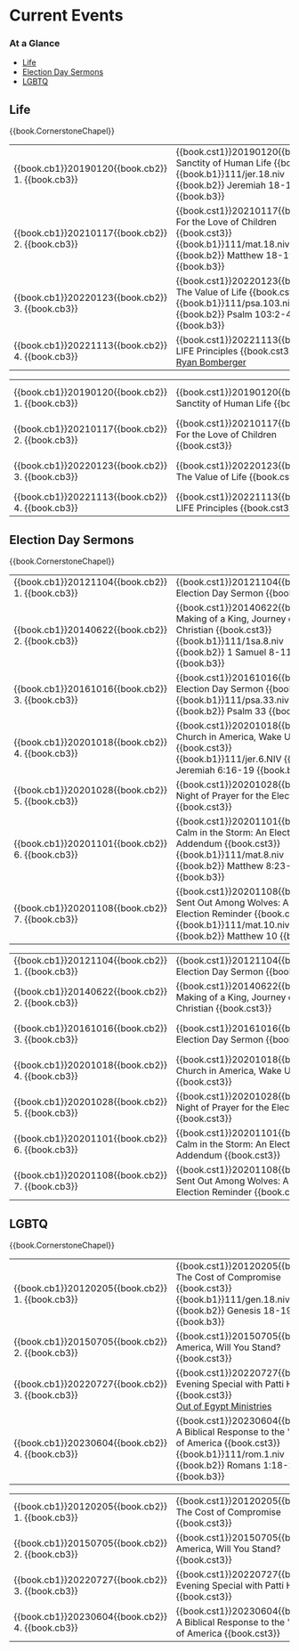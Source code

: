 # Current Events

<script type="text/javascript" src="utils.js"></script>

### At a Glance

- [Life](#life)
- [Election Day Sermons](#election-day-sermons)
- [LGBTQ](#lgbtq)


## Life

{{book.CornerstoneChapel}}

<!-- MASTER: vertical layout for "cell phone" responsive show/hide -->
<div class="phone">
<table>

<tr><td> {{book.cb1}}20190120{{book.cb2}} 1. {{book.cb3}} </td><td> {{book.cst1}}20190120{{book.cst2}} Sanctity of Human Life   {{book.cst3}} <br/> {{book.b1}}111/jer.18.niv  {{book.b2}} Jeremiah 18-19 {{book.b3}}             </td><td> 01/20/2019 <br/> {{book.csg1}}20190120.pdf{{book.csg2}} </td>
<tr><td> {{book.cb1}}20210117{{book.cb2}} 2. {{book.cb3}} </td><td> {{book.cst1}}20210117{{book.cst2}} For the Love of Children {{book.cst3}} <br/> {{book.b1}}111/mat.18.niv  {{book.b2}} Matthew 18-19  {{book.b3}}             </td><td> 01/17/2021 <br/> {{book.csg1}}20210117.pdf{{book.csg2}} </td>
<tr><td> {{book.cb1}}20220123{{book.cb2}} 3. {{book.cb3}} </td><td> {{book.cst1}}20220123{{book.cst2}} The Value of Life        {{book.cst3}} <br/> {{book.b1}}111/psa.103.niv {{book.b2}} Psalm 103:2-4  {{book.b3}}             </td><td> 01/23/2022 <br/>                                        </td>
<tr><td> {{book.cb1}}20221113{{book.cb2}} 4. {{book.cb3}} </td><td> {{book.cst1}}20221113{{book.cst2}} LIFE Principles          {{book.cst3}} <br/> <a href="https://RadianceFoundation.org/" target="_blank"> Ryan Bomberger</a> </td><td> 11/13/2022 <br/>                                        </td>

</table>
</div>

<!-- COPY: horizontal layout for "desktop/tablet" responsive show/hide (simply add 2 columns to header and replace TWO FROM <br/> TO </td><td> -->
<div class="desktop">
<table>

<tr><td> {{book.cb1}}20190120{{book.cb2}} 1. {{book.cb3}} </td><td> {{book.cst1}}20190120{{book.cst2}} Sanctity of Human Life   {{book.cst3}} </td><td> {{book.b1}}111/jer.18.niv  {{book.b2}} Jeremiah 18-19 {{book.b3}}             </td><td> 01/20/2019 </td><td> {{book.csg1}}20190120.pdf{{book.csg2}} </td>
<tr><td> {{book.cb1}}20210117{{book.cb2}} 2. {{book.cb3}} </td><td> {{book.cst1}}20210117{{book.cst2}} For the Love of Children {{book.cst3}} </td><td> {{book.b1}}111/mat.18.niv  {{book.b2}} Matthew 18-19  {{book.b3}}             </td><td> 01/17/2021 </td><td> {{book.csg1}}20210117.pdf{{book.csg2}} </td>
<tr><td> {{book.cb1}}20220123{{book.cb2}} 3. {{book.cb3}} </td><td> {{book.cst1}}20220123{{book.cst2}} The Value of Life        {{book.cst3}} </td><td> {{book.b1}}111/psa.103.niv {{book.b2}} Psalm 103:2-4  {{book.b3}}             </td><td> 01/23/2022 </td><td>                                        </td>
<tr><td> {{book.cb1}}20221113{{book.cb2}} 4. {{book.cb3}} </td><td> {{book.cst1}}20221113{{book.cst2}} LIFE Principles          {{book.cst3}} </td><td> <a href="https://RadianceFoundation.org/" target="_blank"> Ryan Bomberger</a> </td><td> 11/13/2022 </td><td>                                        </td>

</table>
</div>



## Election Day Sermons

{{book.CornerstoneChapel}}


<!-- MASTER: vertical layout for "cell phone" responsive show/hide -->
<div class="phone">
<table>

<tr><td> {{book.cb1}}20121104{{book.cb2}} 1. {{book.cb3}} </td><td> {{book.cst1}}20121104{{book.cst2}} Election Day Sermon                             {{book.cst3}} <br/>                                                                 </td><td> 11/04/2012                                              </td>
<tr><td> {{book.cb1}}20140622{{book.cb2}} 2. {{book.cb3}} </td><td> {{book.cst1}}20140622{{book.cst2}} Making of a King, Journey of a Christian        {{book.cst3}} <br/> {{book.b1}}111/1sa.8.niv   {{book.b2}} 1 Samuel 8-11    {{book.b3}} </td><td> 06/22/2014 <br/> {{book.csg1}}20140622.pdf{{book.csg2}} </td>
<tr><td> {{book.cb1}}20161016{{book.cb2}} 3. {{book.cb3}} </td><td> {{book.cst1}}20161016{{book.cst2}} Election Day Sermon                             {{book.cst3}} <br/> {{book.b1}}111/psa.33.niv  {{book.b2}} Psalm 33         {{book.b3}} </td><td> 10/16/2016                                              </td>
<tr><td> {{book.cb1}}20201018{{book.cb2}} 4. {{book.cb3}} </td><td> {{book.cst1}}20201018{{book.cst2}} Church in America, Wake Up!                     {{book.cst3}} <br/> {{book.b1}}111/jer.6.NIV   {{book.b2}} Jeremiah 6:16-19 {{book.b3}} </td><td> 10/18/2020                                              </td>
<tr><td> {{book.cb1}}20201028{{book.cb2}} 5. {{book.cb3}} </td><td> {{book.cst1}}20201028{{book.cst2}} Night of Prayer for the Elections               {{book.cst3}} <br/>                                                                 </td><td> 10/28/2020                                              </td>
<tr><td> {{book.cb1}}20201101{{book.cb2}} 6. {{book.cb3}} </td><td> {{book.cst1}}20201101{{book.cst2}} Calm in the Storm: An Election Day Addendum     {{book.cst3}} <br/> {{book.b1}}111/mat.8.niv   {{book.b2}} Matthew 8:23-27  {{book.b3}} </td><td> 11/01/2020 <br/> {{book.csg1}}20201101.pdf{{book.csg2}} </td>
<tr><td> {{book.cb1}}20201108{{book.cb2}} 7. {{book.cb3}} </td><td> {{book.cst1}}20201108{{book.cst2}} Sent Out Among Wolves: A Post-Election Reminder {{book.cst3}} <br/> {{book.b1}}111/mat.10.niv  {{book.b2}} Matthew 10       {{book.b3}} </td><td> 11/08/2020 <br/> {{book.csg1}}20201108.pdf{{book.csg2}} </td>

</table>
</div>

<!-- COPY: horizontal layout for "desktop/tablet" responsive show/hide (simply add 2 columns to header and replace TWO FROM <br/> TO </td><td> -->
<div class="desktop">
<table>

<tr><td> {{book.cb1}}20121104{{book.cb2}} 1. {{book.cb3}} </td><td> {{book.cst1}}20121104{{book.cst2}} Election Day Sermon                             {{book.cst3}} </td><td>                                                                 </td><td> 11/04/2012 </td><td>                                       </td>
<tr><td> {{book.cb1}}20140622{{book.cb2}} 2. {{book.cb3}} </td><td> {{book.cst1}}20140622{{book.cst2}} Making of a King, Journey of a Christian        {{book.cst3}} </td><td> {{book.b1}}111/1sa.8.niv   {{book.b2}} 1 Samuel 8-11    {{book.b3}} </td><td> 06/22/2014 </td><td> {{book.csg1}}20140622.pdf{{book.csg2}} </td>
<tr><td> {{book.cb1}}20161016{{book.cb2}} 3. {{book.cb3}} </td><td> {{book.cst1}}20161016{{book.cst2}} Election Day Sermon                             {{book.cst3}} </td><td> {{book.b1}}111/psa.33.niv  {{book.b2}} Psalm 33         {{book.b3}} </td><td> 10/16/2016 </td><td>                                       </td>
<tr><td> {{book.cb1}}20201018{{book.cb2}} 4. {{book.cb3}} </td><td> {{book.cst1}}20201018{{book.cst2}} Church in America, Wake Up!                     {{book.cst3}} </td><td> {{book.b1}}111/jer.6.NIV   {{book.b2}} Jeremiah 6:16-19 {{book.b3}} </td><td> 10/18/2020 </td><td>                                       </td>
<tr><td> {{book.cb1}}20201028{{book.cb2}} 5. {{book.cb3}} </td><td> {{book.cst1}}20201028{{book.cst2}} Night of Prayer for the Elections               {{book.cst3}} </td><td>                                                                 </td><td> 10/28/2020 </td><td>                                       </td>
<tr><td> {{book.cb1}}20201101{{book.cb2}} 6. {{book.cb3}} </td><td> {{book.cst1}}20201101{{book.cst2}} Calm in the Storm: An Election Day Addendum     {{book.cst3}} </td><td> {{book.b1}}111/mat.8.niv   {{book.b2}} Matthew 8:23-27  {{book.b3}} </td><td> 11/01/2020 </td><td> {{book.csg1}}20201101.pdf{{book.csg2}} </td>
<tr><td> {{book.cb1}}20201108{{book.cb2}} 7. {{book.cb3}} </td><td> {{book.cst1}}20201108{{book.cst2}} Sent Out Among Wolves: A Post-Election Reminder {{book.cst3}} </td><td> {{book.b1}}111/mat.10.niv  {{book.b2}} Matthew 10       {{book.b3}} </td><td> 11/08/2020 </td><td> {{book.csg1}}20201108.pdf{{book.csg2}} </td>

</table>
</div>


## LGBTQ

{{book.CornerstoneChapel}}

<!-- MASTER: vertical layout for "cell phone" responsive show/hide -->
<div class="phone">
<table>

<tr><td> {{book.cb1}}20120205{{book.cb2}} 1. {{book.cb3}} </td><td> {{book.cst1}}20120205{{book.cst2}} The Cost of Compromise                           {{book.cst3}} <br/> {{book.b1}}111/gen.18.niv  {{book.b2}} Genesis 18-19  {{book.b3}}                        </td><td> 02/05/2012 <br/> {{book.csg1}}20120205.pdf{{book.csg2}} </td>
<tr><td> {{book.cb1}}20150705{{book.cb2}} 2. {{book.cb3}} </td><td> {{book.cst1}}20150705{{book.cst2}} America, Will You Stand?                         {{book.cst3}} <br/>                                                                                          </td><td> 07/05/2015 <br/>                                        </td>
<tr><td> {{book.cb1}}20220727{{book.cb2}} 3. {{book.cb3}} </td><td> {{book.cst1}}20220727{{book.cst2}} Evening Special with Patti Height                {{book.cst3}} <br/> <a href="https://outofegyptministries.org/" target="_blank">Out of Egypt Ministries</a>  </td><td> 07/27/2022 <br/>                                        </td>
<tr><td> {{book.cb1}}20230604{{book.cb2}} 4. {{book.cb3}} </td><td> {{book.cst1}}20230604{{book.cst2}} A Biblical Response to the 'Transing' of America {{book.cst3}} <br/> {{book.b1}}111/rom.1.niv   {{book.b2}} Romans 1:18-28 {{book.b3}}                        </td><td> 06/04/2023 <br/> {{book.csg1}}20230604.pdf{{book.csg2}} </td>

</table>
</div>

<!-- COPY: horizontal layout for "desktop/tablet" responsive show/hide (simply add 2 columns to header and replace TWO FROM <br/> TO </td><td> -->
<div class="desktop">
<table>

<tr><td> {{book.cb1}}20120205{{book.cb2}} 1. {{book.cb3}} </td><td> {{book.cst1}}20120205{{book.cst2}} The Cost of Compromise                           {{book.cst3}} </td><td> {{book.b1}}111/gen.18.niv  {{book.b2}} Genesis 18-19  {{book.b3}}                        </td><td> 02/05/2012 </td><td> {{book.csg1}}20120205.pdf{{book.csg2}} </td>
<tr><td> {{book.cb1}}20150705{{book.cb2}} 2. {{book.cb3}} </td><td> {{book.cst1}}20150705{{book.cst2}} America, Will You Stand?                         {{book.cst3}} </td><td>                                                                                          </td><td> 07/05/2015 </td><td>                                        </td>
<tr><td> {{book.cb1}}20220727{{book.cb2}} 3. {{book.cb3}} </td><td> {{book.cst1}}20220727{{book.cst2}} Evening Special with Patti Height                {{book.cst3}} </td><td> <a href="https://outofegyptministries.org/" target="_blank">Out of Egypt Ministries</a>  </td><td> 07/27/2022 </td><td>                                        </td>
<tr><td> {{book.cb1}}20230604{{book.cb2}} 4. {{book.cb3}} </td><td> {{book.cst1}}20230604{{book.cst2}} A Biblical Response to the 'Transing' of America {{book.cst3}} </td><td> {{book.b1}}111/rom.1.niv   {{book.b2}} Romans 1:18-28 {{book.b3}}                        </td><td> 06/04/2023 </td><td> {{book.csg1}}20230604.pdf{{book.csg2}} </td>

</table>
</div>



<script>
  // explicitly invoke our page setup here
  // - believe this is executed after all DOM elms (above) are up-and-running)
  // - was having difficulty with following:
  //      window.addEventListener('load', pageSetup());
  //      * it was in fact executed EACH time the page is loaded
  //      * HOWEVER the 'onload' event fired ONLY ONCE (not in navigating to other page and back)
  //        - this must have something to do with how GITBOOK does it's navigation
  //          ... not really sure

  // handles BOTH registerImgClickFullScreenHandlers() & initializeCompletedChecks()
  pageSetup();
</script>
